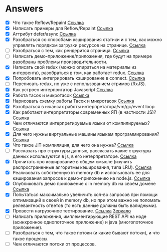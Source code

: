# Answers

- [x] Что такое Reflow/Repaint [Ссылка](https://github.com/evless/topics/blob/master/browser/repaint-reflow/README.md)
- [x] Написать примеры для Reflow/Repaint [Ссылка](https://github.com/evless/topics/blob/master/browser/repaint-reflow/example.html)
- [x] Аттрибут defer/async [Ссылка](https://github.com/evless/topics/blob/master/browser/defer-async/README.md)
- [x] Разобраться со способами кэширования статики и с тем, как можно управлять порядком загрузки ресурсов на странице. [Ссылка](https://github.com/evless/topics/blob/master/cache/README.md)
- [ ] Разобраться с тем, как рендерится страница. [Ссылка](https://github.com/evless/topics/blob/master/browser/render/README.md)
- [ ] Написать демо-приложение/приложения, где будут на примере разобраны проблемы производительности.
- [x] Написать свой redux (можно опираться на материалы из интервента), разобраться в том, как работает redux. [Ссылка](https://github.com/evless/DuckX)
- [x] Попробовать интегрировать кэширование в connect. [Ссылка](https://github.com/evless/DuckX)
- [ ] Переписать redux, но уже с использованием стримов (RxJS).
- [x] Как устроен интерпритатор Javascript [Ссылка](https://github.com/evless/topics/blob/master/engine/README.md)
- [x] Работа тасок и микротасок [Ссылка](https://github.com/evless/topics/blob/master/engine/README.md)
- [x] Нарисовать схемку работы Тасок и микротасок [Ссылка](https://github.com/evless/topics/blob/master/engine/README.md)
- [x] Разобраться в нюансах работы интерпретатора/vm/gc/event loop
- [x] Как работают интерпретаторы современных ЯП (в частности JS)? [Ссылка](https://github.com/evless/topics/blob/master/engine/README.md)
- [x] Чем отличаются интерпретируемые языки от компилируемых? [Ссылка](https://github.com/evless/topics/blob/master/engine/README.md)
- [x] Для чего нужны виртуальные машины языкам программирования? [Ссылка](https://github.com/evless/topics/blob/master/engine/README.md)
- [x] Что такое JIT-компиляция, для чего она нужна? [Ссылка](https://github.com/evless/topics/blob/master/engine/README.md)
- [ ] Рассказать про структуры данных, рассказать какие структуры данных используются в js, в его интерпретаторе. [Ссылка](https://github.com/evless/topics/blob/master/data-structure/README.md)
- [x] Прочитать про кэширование в общем смысле (изучить распространенные алгоритмы кэширования, типа LRU). [Ссылка](https://github.com/evless/topics/blob/master/cache/README.md)
- [x] Реализовать собственную in memory db и использовать ее для кэширования запросов к демо-приложению на node.js. [Ссылка](https://github.com/evless/in-memory-db)
- [x] Опубликовать демо приложение с in memory db на своём домене [Ссылка](http://evless.me/in-memory-db-test/)
- [x] Попытаться максимально увеличить кол-во запросов при помощи оптимизаций в своей in memory db, но при этом важно не поломать релевантность ответов (то есть данные должны быть валидными).
- [x] Провести нагрузочное тестирование. [Ссылка](http://s.csssr.ru/U7RQKLD4J/Aggregate_Graph.jmx_UsersevlessAggregate_Graph.jmx_-_Apache_JMeter_5.1.1_r1855137_2019-05-11_13-56-42.jpg)   [Зеркало](https://github.com/evless/in-memory-db/blob/master/Jmeter-test.jpg?raw=true)
- [ ] Написать приложения, имплементирующие REST API на ноде (асинхронное однопоточное приложение) и java (многопоточное приложение).
- [ ] Разобраться с тем, что такое потоки (и какие бывают потоки), и что такое процессы.
- [ ] Чем отличаются потоки от процессов.